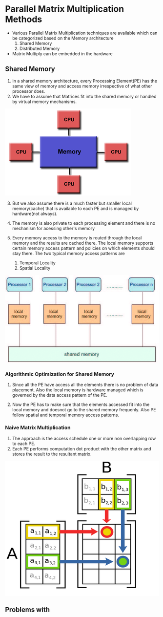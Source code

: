 # Parallel Matrix Multiplication Methods
* Various Parallel Matrix Multiplication techniques are available which can be categorized based on the Memory architecture
    1. Shared Memory
    2. Distributed Memory
* Matrix Multiply can be embedded in the hardware

## Shared Memory
1. In a shared memory architecture, every Processing Element(PE) has the same view of memory and access memory irrespective of what other processor does.
2. We have to assume that Matrices fit into the shared memory or handled by virtual memory mechanisms.

![](./Pictures/shared_memory.gif)

3. But we also assume there is a much faster but smaller local memory(cache) that is available to each PE and is managed by hardware(not always). 

4. The memory is also private to each processing element and there is no mechanism for acessing other's memory

5. Every memory access to the memory is routed through the local memory and the results are cached there. The local memory supports certain memory access pattern and policies on which elements should stay there. The two typical memory access patterns are 
    1. Temporal Locality
    2. Spatial Locality

![](./Pictures/shared_memory_architecture_with_cache.png)

### Algorithmic Optimization for Shared Memory

1. Since all the PE have access all the elements there is no problem of data placement. Also the local memory is hardware managed which is governed by the data access pattern of the PE.

2. Now the PE has to make sure that the elements accessed fit into the local memory and doesnot go to the shared memory frequenly. Also PE follow spatial and temporal memory access patterns.

### Naive Matrix Multiplication

1. The approach is the access schedule one or more non overlapping row to each PE.
2. Each PE performs computation dot product with the other matrix and stores the result to the resultant matrix.

![](./Pictures/Naive_Matrix_Multiplication.png)

## Problems with 